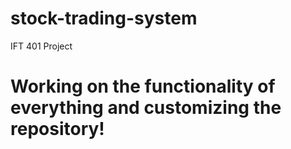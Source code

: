 # stock-trading-system
IFT 401 Project

# Working on the functionality of everything and customizing the repository!
